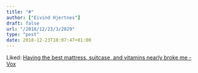 ```yaml
---
title: "#"
author: ["Eivind Hjertnes"]
draft: false
url: "/2018/12/23/3/2029"
type: "post"
date: 2018-12-23T10:07:47+01:00
---
```


Liked:
[Having
the best mattress, suitcase, and vitamins nearly broke me - Vox](https://www.vox.com/the-goods/2018/12/12/18125668/best-products-casper-glossier-brooklinen)
